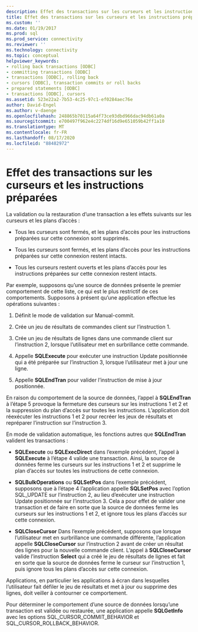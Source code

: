 ```yaml
---
description: Effet des transactions sur les curseurs et les instructions préparées
title: Effet des transactions sur les curseurs et les instructions préparées | Microsoft Docs
ms.custom: ''
ms.date: 01/19/2017
ms.prod: sql
ms.prod_service: connectivity
ms.reviewer: ''
ms.technology: connectivity
ms.topic: conceptual
helpviewer_keywords:
- rolling back transactions [ODBC]
- committing transactions [ODBC]
- transactions [ODBC], rolling back
- cursors [ODBC], transaction commits or roll backs
- prepared statements [ODBC]
- transactions [ODBC], cursors
ms.assetid: 523e22a2-7b53-4c25-97c1-ef0284aec76e
author: David-Engel
ms.author: v-daenge
ms.openlocfilehash: 248865b70115a64f73ce93dbd966dac94db61a0a
ms.sourcegitcommit: e700497f962e4c2274df16d9e651059b42ff1a10
ms.translationtype: MT
ms.contentlocale: fr-FR
ms.lasthandoff: 08/17/2020
ms.locfileid: "88482972"
---
```

# <a name="effect-of-transactions-on-cursors-and-prepared-statements"></a>Effet des transactions sur les curseurs et les instructions préparées
La validation ou la restauration d’une transaction a les effets suivants sur les curseurs et les plans d’accès :  
  
-   Tous les curseurs sont fermés, et les plans d’accès pour les instructions préparées sur cette connexion sont supprimés.  
  
-   Tous les curseurs sont fermés, et les plans d’accès pour les instructions préparées sur cette connexion restent intacts.  
  
-   Tous les curseurs restent ouverts et les plans d’accès pour les instructions préparées sur cette connexion restent intacts.  
  
 Par exemple, supposons qu’une source de données présente le premier comportement de cette liste, ce qui est le plus restrictif de ces comportements. Supposons à présent qu’une application effectue les opérations suivantes :  
  
1.  Définit le mode de validation sur Manual-commit.  
  
2.  Crée un jeu de résultats de commandes client sur l’instruction 1.  
  
3.  Crée un jeu de résultats de lignes dans une commande client sur l’instruction 2, lorsque l’utilisateur met en surbrillance cette commande.  
  
4.  Appelle **SQLExecute** pour exécuter une instruction Update positionnée qui a été préparée sur l’instruction 3, lorsque l’utilisateur met à jour une ligne.  
  
5.  Appelle **SQLEndTran** pour valider l’instruction de mise à jour positionnée.  
  
 En raison du comportement de la source de données, l’appel à **SQLEndTran** à l’étape 5 provoque la fermeture des curseurs sur les instructions 1 et 2 et la suppression du plan d’accès sur toutes les instructions. L’application doit réexécuter les instructions 1 et 2 pour recréer les jeux de résultats et repréparer l’instruction sur l’instruction 3.  
  
 En mode de validation automatique, les fonctions autres que **SQLEndTran** valident les transactions :  
  
-   **SQLExecute** ou **SQLExecDirect** dans l’exemple précédent, l’appel à **SQLExecute** à l’étape 4 valide une transaction. Ainsi, la source de données ferme les curseurs sur les instructions 1 et 2 et supprime le plan d’accès sur toutes les instructions de cette connexion.  
  
-   **SQLBulkOperations** ou **SQLSetPos** dans l’exemple précédent, supposons que à l’étape 4 l’application appelle **SQLSetPos** avec l’option SQL_UPDATE sur l’instruction 2, au lieu d’exécuter une instruction Update positionnée sur l’instruction 3. Cela a pour effet de valider une transaction et de faire en sorte que la source de données ferme les curseurs sur les instructions 1 et 2, et ignore tous les plans d’accès sur cette connexion.  
  
-   **SQLCloseCursor** Dans l’exemple précédent, supposons que lorsque l’utilisateur met en surbrillance une commande différente, l’application appelle **SQLCloseCursor** sur l’instruction 2 avant de créer un résultat des lignes pour la nouvelle commande client. L’appel à **SQLCloseCursor** valide l’instruction **Select** qui a créé le jeu de résultats de lignes et fait en sorte que la source de données ferme le curseur sur l’instruction 1, puis ignore tous les plans d’accès sur cette connexion.  
  
 Applications, en particulier les applications à écran dans lesquelles l’utilisateur fait défiler le jeu de résultats et met à jour ou supprime des lignes, doit veiller à contourner ce comportement.  
  
 Pour déterminer le comportement d’une source de données lorsqu’une transaction est validée ou restaurée, une application appelle **SQLGetInfo** avec les options SQL_CURSOR_COMMIT_BEHAVIOR et SQL_CURSOR_ROLLBACK_BEHAVIOR.
